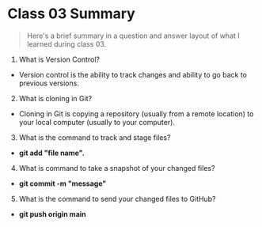 # Class 03 Summary
> Here's a brief summary in a question and answer layout of what I learned during class 03.

1. What is Version Control?
* Version control is the ability to track changes and ability to go back to previous versions.
2. What is cloning in Git?
* Cloning in Git is copying a repository (usually from a remote location) to your local computer (usually to your computer).
3. What is the command to track and stage files?
* **git add "file name".**
4. What is command to take a snapshot of your changed files?
* **git commit -m "message"**
5. What is the command to send your changed files to GitHub?
* **git push origin main**
